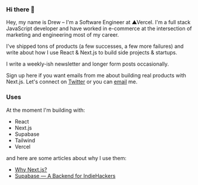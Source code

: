 ### Hi there 👋

<!--
**dbredvick/dbredvick** is a ✨ _special_ ✨ repository because its `README.md` (this file) appears on your GitHub profile.

Here are some ideas to get you started:

- 🔭 I’m currently working on ...
- 🌱 I’m currently learning ...
- 👯 I’m looking to collaborate on ...
- 🤔 I’m looking for help with ...
- 💬 Ask me about ...
- 📫 How to reach me: ...
- 😄 Pronouns: ...
- ⚡ Fun fact: ...
-->

Hey, my name is Drew – I'm a Software Engineer at ▲Vercel. I'm a full stack JavaScript developer and have worked in e-commerce at the intersection of marketing and engineering most of my career.

I've shipped tons of products (a few successes, a few more failures) and write about how I use React & Next.js to build side projects & startups.

I write a weekly-ish newsletter and longer form posts occasionally.

Sign up here if you want emails from me about building real products with Next.js.
Let's connect on [Twitter](https://twitter.com/DBredvick) or you can [email](mailto:me@drew.tech) me.

### Uses
At the moment I'm building with:

- React
- Next.js
- Supabase
- Tailwind
- Vercel

and here are some articles about why I use them:

- [Why Next.js?](https://drew.tech/why-nextjs)
- [Supabase — A Backend for IndieHackers](https://drew.tech/supabase-a-backend-for-indiehackers)
